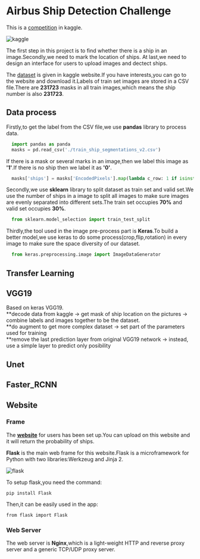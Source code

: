 Airbus Ship Detection Challenge
=

This is a [competition](https://www.kaggle.com/c/airbus-ship-detection) in kaggle.

![kaggle](https://storage.googleapis.com/kaggle-media/competitions/Airbus/ships.jpg)

The first step in this project is to find whether there is a ship in an image.Secondly,we need to mark the location of ships.
At last,we need to design an interface for users to upload images and dectect ships.

The [dataset](https://www.kaggle.com/c/airbus-ship-detection/data) is given in kaggle website.If you have interests,you can go to the website and download it.Labels of train set images are stored in a CSV file.There are **231723** masks in all train images,which means the ship number is also **231723**.

Data process
-
Firstly,to get the label from the CSV file,we use **pandas** library to process data.
```python
  import pandas as panda
  masks = pd.read_csv('./train_ship_segmentations_v2.csv')
```

If there is a mask or several marks in an image,then we label this image as **'1'**.If there is no ship then we label it 
as **'0'**.

```python
  masks['ships'] = masks['EncodedPixels'].map(lambda c_row: 1 if isinstance(c_row, str) else 0)
```

Secondly,we use **sklearn** library to split dataset as train set and valid set.We use the number of ships in a image to split all images to make sure images are evenly separated into different sets.The train set occupies **70%** and valid set occupies **30%**.
```python
  from sklearn.model_selection import train_test_split
```

Thirdly,the tool used in the image pre-process part is **Keras**.To build a better model,we use keras to do some process(crop,flip,rotation) in every image to make sure the space diversity of our dataset.
```python
  from keras.preprocessing.image import ImageDataGenerator
```

Transfer Learning
-

VGG19
-
Based on keras VGG19.<br>
**decode data from kaggle -> get mask of ship location on the pictures -> combine labels and images together to be the dataset.<br>
**do augment to get more complex dataset -> set part of the parameters used for training<br>
**remove the last prediction layer from original VGG19 network -> instead, use a simple layer to predict only posibility

Unet
-

Faster_RCNN
-

Website
-

### Frame
The **[website](http://www.airbusshipdect.online/)** for users has been set up.You can upload on this website and it will 
return the probability of ships.

**Flask** is the main web frame for this website.Flask is a microframework for Python with two libraries:Werkzeug and Jinja 2.

![flask](http://flask.pocoo.org/static/logo/flask.png)

To setup flask,you need the command:
```
pip install Flask
```

Then,it can be easily used in the app:
```
from flask import Flask
```

### Web Server
The web server is **Nginx**,which is a light-weight HTTP and reverse proxy server and a generic TCP/UDP proxy server.
